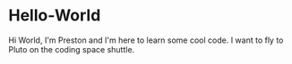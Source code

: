 # Hello-World

Hi World, I'm Preston and I'm here to learn some cool code.
I want to fly to Pluto on the coding space shuttle.
